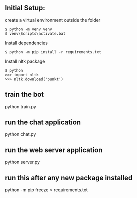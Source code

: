 ## Initial Setup:

create a virtual environment outside the folder
```
$ python -m venv venv
$ venv\Scripts\activate.bat
```

Install dependencies
```
$ python -m pip install -r requirements.txt
```
Install nltk package
```
$ python
>>> import nltk
>>> nltk.download('punkt')
```

## train the bot
python train.py

## run the chat application
python chat.py

## run the web server application
python server.py

## run this after any new package installed

python -m pip freeze > requirements.txt